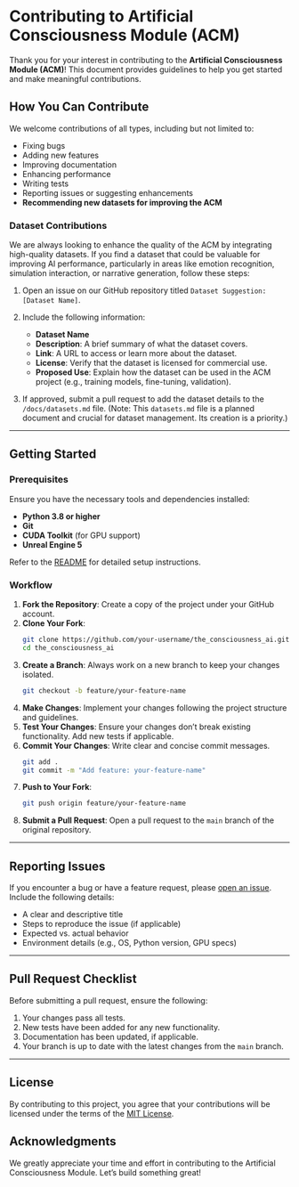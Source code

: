# Contributing to Artificial Consciousness Module (ACM)

Thank you for your interest in contributing to the **Artificial Consciousness Module (ACM)**! This document provides guidelines to help you get started and make meaningful contributions.

## How You Can Contribute

We welcome contributions of all types, including but not limited to:

- Fixing bugs
- Adding new features
- Improving documentation
- Enhancing performance
- Writing tests
- Reporting issues or suggesting enhancements
- **Recommending new datasets for improving the ACM**

### Dataset Contributions

We are always looking to enhance the quality of the ACM by integrating high-quality datasets. If you find a dataset that could be valuable for improving AI performance, particularly in areas like emotion recognition, simulation interaction, or narrative generation, follow these steps:

1. Open an issue on our GitHub repository titled `Dataset Suggestion: [Dataset Name]`.
2. Include the following information:

   - **Dataset Name**
   - **Description**: A brief summary of what the dataset covers.
   - **Link**: A URL to access or learn more about the dataset.
   - **License**: Verify that the dataset is licensed for commercial use.
   - **Proposed Use**: Explain how the dataset can be used in the ACM project (e.g., training models, fine-tuning, validation).

3. If approved, submit a pull request to add the dataset details to the `/docs/datasets.md` file. (Note: This `datasets.md` file is a planned document and crucial for dataset management. Its creation is a priority.)

---

## Getting Started

### Prerequisites

Ensure you have the necessary tools and dependencies installed:

- **Python 3.8 or higher**
- **Git**
- **CUDA Toolkit** (for GPU support)
- **Unreal Engine 5**

Refer to the [README](README.md) for detailed setup instructions.

### Workflow

1. **Fork the Repository**: Create a copy of the project under your GitHub account.
2. **Clone Your Fork**:
   ```bash
   git clone https://github.com/your-username/the_consciousness_ai.git
   cd the_consciousness_ai
   ```
3. **Create a Branch**: Always work on a new branch to keep your changes isolated.
   ```bash
   git checkout -b feature/your-feature-name
   ```
4. **Make Changes**: Implement your changes following the project structure and guidelines.
5. **Test Your Changes**: Ensure your changes don’t break existing functionality. Add new tests if applicable.
6. **Commit Your Changes**: Write clear and concise commit messages.
   ```bash
   git add .
   git commit -m "Add feature: your-feature-name"
   ```
7. **Push to Your Fork**:
   ```bash
   git push origin feature/your-feature-name
   ```
8. **Submit a Pull Request**: Open a pull request to the `main` branch of the original repository.

---

## Reporting Issues

If you encounter a bug or have a feature request, please [open an issue](https://github.com/venturaEffect/the_consciousness_ai/issues). Include the following details:

- A clear and descriptive title
- Steps to reproduce the issue (if applicable)
- Expected vs. actual behavior
- Environment details (e.g., OS, Python version, GPU specs)

---

## Pull Request Checklist

Before submitting a pull request, ensure the following:

1. Your changes pass all tests.
2. New tests have been added for any new functionality.
3. Documentation has been updated, if applicable.
4. Your branch is up to date with the latest changes from the `main` branch.

---

## License

By contributing to this project, you agree that your contributions will be licensed under the terms of the [MIT License](LICENSE).

## Acknowledgments

We greatly appreciate your time and effort in contributing to the Artificial Consciousness Module. Let’s build something great!

